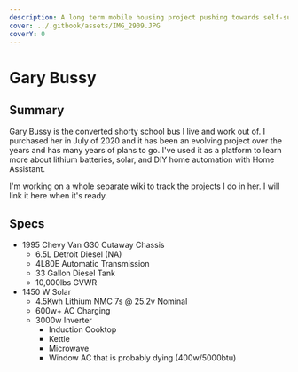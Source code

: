 ```yaml
---
description: A long term mobile housing project pushing towards self-sustainability.
cover: ../.gitbook/assets/IMG_2909.JPG
coverY: 0
---
```


# Gary Bussy

## Summary

Gary Bussy is the converted shorty school bus I live and work out of. I purchased her in July of 2020 and it has been an evolving project over the years and has many years of plans to go. I've used it as a platform to learn more about lithium batteries, solar, and DIY home automation with Home Assistant.&#x20;

I'm working on a whole separate wiki to track the projects I do in her. I will link it here when it's ready.

## Specs

* 1995 Chevy Van G30 Cutaway Chassis
  * 6.5L Detroit Diesel (NA)
  * 4L80E Automatic Transmission
  * 33 Gallon Diesel Tank
  * 10,000lbs GVWR&#x20;
* 1450 W Solar
  * 4.5Kwh Lithium NMC 7s @ 25.2v Nominal
  * 600w+ AC Charging
  * 3000w Inverter
    * Induction Cooktop
    * Kettle
    * Microwave
    * Window AC that is probably dying (400w/5000btu)

